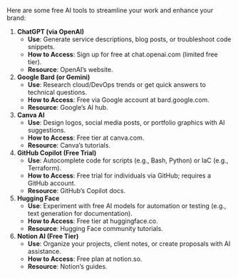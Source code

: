 Here are some free AI tools to streamline your work and enhance your brand:

1. **ChatGPT (via OpenAI)**
    - **Use**: Generate service descriptions, blog posts, or troubleshoot code snippets.
    - **How to Access**: Sign up for free at chat.openai.com (limited free tier).
    - **Resource**: OpenAI’s website.
2. **Google Bard (or Gemini)**
    - **Use**: Research cloud/DevOps trends or get quick answers to technical questions.
    - **How to Access**: Free via Google account at bard.google.com.
    - **Resource**: Google’s AI hub.
3. **Canva AI**
    - **Use**: Design logos, social media posts, or portfolio graphics with AI suggestions.
    - **How to Access**: Free tier at canva.com.
    - **Resource**: Canva’s tutorials.
4. **GitHub Copilot (Free Trial)**
    - **Use**: Autocomplete code for scripts (e.g., Bash, Python) or IaC (e.g., Terraform).
    - **How to Access**: Free trial for individuals via GitHub; requires a GitHub account.
    - **Resource**: GitHub’s Copilot docs.
5. **Hugging Face**
    - **Use**: Experiment with free AI models for automation or testing (e.g., text generation for documentation).
    - **How to Access**: Free tier at huggingface.co.
    - **Resource**: Hugging Face community tutorials.
6. **Notion AI (Free Tier)**
    - **Use**: Organize your projects, client notes, or create proposals with AI assistance.
    - **How to Access**: Free plan at notion.so.
    - **Resource**: Notion’s guides.